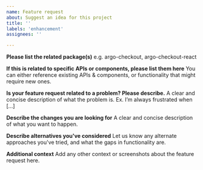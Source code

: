 ```yaml
---
name: Feature request
about: Suggest an idea for this project
title: ''
labels: 'enhancement'
assignees: ''

---
```

**Please list the related package(s)**
e.g. argo-checkout, argo-checkout-react

**If this is related to specific APIs or components, please list them here**
You can either reference existing APIs & components, or functionality that might require new ones.

**Is your feature request related to a problem? Please describe.**
A clear and concise description of what the problem is. Ex. I’m always frustrated when [...]

**Describe the changes you are looking for**
A clear and concise description of what you want to happen.

**Describe alternatives you've considered**
Let us know any alternate approaches you've tried, and what the gaps in functionality are.

**Additional context**
Add any other context or screenshots about the feature request here.
